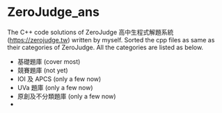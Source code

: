 # ZeroJudge_ans
The C++ code solutions of ZeroJudge 高中生程式解題系統 (https://zerojudge.tw) written by myself.
Sorted the cpp files as same as their categories of ZeroJudge. All the categories are listed as below.
<ul><li>基礎題庫 (cover most)</li>
<li>競賽題庫 (not yet)</li>
<li>IOI 及 APCS (only a few now)</li>
<li>UVa 題庫 (only a few now)</li>
<li>原創及不分類題庫 (only a few now)<li><ul>
